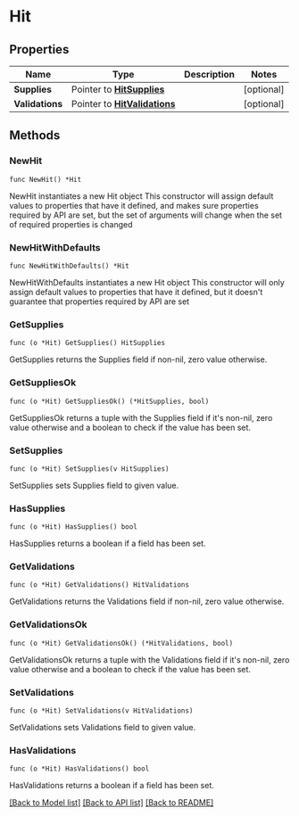 # Hit

## Properties

Name | Type | Description | Notes
------------ | ------------- | ------------- | -------------
**Supplies** | Pointer to [**HitSupplies**](HitSupplies.md) |  | [optional] 
**Validations** | Pointer to [**HitValidations**](HitValidations.md) |  | [optional] 

## Methods

### NewHit

`func NewHit() *Hit`

NewHit instantiates a new Hit object
This constructor will assign default values to properties that have it defined,
and makes sure properties required by API are set, but the set of arguments
will change when the set of required properties is changed

### NewHitWithDefaults

`func NewHitWithDefaults() *Hit`

NewHitWithDefaults instantiates a new Hit object
This constructor will only assign default values to properties that have it defined,
but it doesn't guarantee that properties required by API are set

### GetSupplies

`func (o *Hit) GetSupplies() HitSupplies`

GetSupplies returns the Supplies field if non-nil, zero value otherwise.

### GetSuppliesOk

`func (o *Hit) GetSuppliesOk() (*HitSupplies, bool)`

GetSuppliesOk returns a tuple with the Supplies field if it's non-nil, zero value otherwise
and a boolean to check if the value has been set.

### SetSupplies

`func (o *Hit) SetSupplies(v HitSupplies)`

SetSupplies sets Supplies field to given value.

### HasSupplies

`func (o *Hit) HasSupplies() bool`

HasSupplies returns a boolean if a field has been set.

### GetValidations

`func (o *Hit) GetValidations() HitValidations`

GetValidations returns the Validations field if non-nil, zero value otherwise.

### GetValidationsOk

`func (o *Hit) GetValidationsOk() (*HitValidations, bool)`

GetValidationsOk returns a tuple with the Validations field if it's non-nil, zero value otherwise
and a boolean to check if the value has been set.

### SetValidations

`func (o *Hit) SetValidations(v HitValidations)`

SetValidations sets Validations field to given value.

### HasValidations

`func (o *Hit) HasValidations() bool`

HasValidations returns a boolean if a field has been set.


[[Back to Model list]](../README.md#documentation-for-models) [[Back to API list]](../README.md#documentation-for-api-endpoints) [[Back to README]](../README.md)


